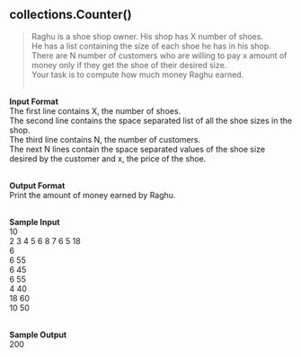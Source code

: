 ## collections.Counter()
> Raghu is a shoe shop owner. His shop has X number of shoes. <br/>
He has a list containing the size of each shoe he has in his shop.<br/>
There are N number of customers who are willing to pay x amount of money only if they get the shoe of their desired size.
<br/>Your task is to compute how much money Raghu earned.<br/><br/>

**Input Format**<br/>
The first line contains X, the number of shoes. <br/>
The second line contains the space separated list of all the shoe sizes in the shop.<br/>
The third line contains N, the number of customers. <br/>
The next N lines contain the space separated values of the shoe size desired by the customer and x, the price of the shoe.<br/><br/>

**Output Format** <br/>
Print the amount of money earned by Raghu.<br/><br/>

**Sample Input**<br/>
10<br/>
2 3 4 5 6 8 7 6 5 18<br/>
6<br/>
6 55<br/>
6 45<br/>
6 55<br/>
4 40<br/>
18 60<br/>
10 50<br/><br/>

**Sample Output**<br/>
200